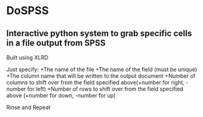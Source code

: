 # DoSPSS
## Interactive python system to grab specific cells in a file output from SPSS
Built using XLRD

Just specify:
   +The name of the file
   +The name of the field (must be unique)
   +The column name that will be written to the output document
   +Number of columns to shift over from the field specified above(+number for right, -number for left)
   +Number of rows to shift over from the field specified above (+number for down, -number for up)

Rinse and Repeat
